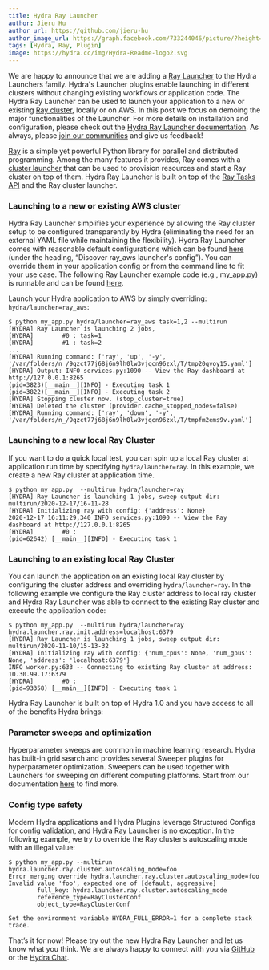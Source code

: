 ```yaml
---
title: Hydra Ray Launcher
author: Jieru Hu
author_url: https://github.com/jieru-hu
author_image_url: https://graph.facebook.com/733244046/picture/?height=200&width=200
tags: [Hydra, Ray, Plugin]
image: https://hydra.cc/img/Hydra-Readme-logo2.svg
---
```


We are happy to announce that we are adding a [Ray Launcher](https://hydra.cc/docs/plugins/ray_launcher) to the Hydra Launchers family. 
Hydra's Launcher plugins enable launching in different clusters without changing existing workflows or application code.
The Hydra Ray Launcher can be used to launch your application to a new or existing [Ray cluster](https://docs.ray.io/en/master/cluster/launcher.html), 
locally or on AWS. In this post we focus on demoing the major functionalities of the Launcher. 
For more details on installation and configuration, please check out the [Hydra Ray Launcher documentation](https://hydra.cc/docs/plugins/ray_launcher/). 
As always, please [join our communities](https://github.com/facebookresearch/hydra#community) and give us feedback!
<!--truncate-->


[Ray](https://github.com/ray-project/ray) is a simple yet powerful Python library for parallel and distributed programming. Among the many features it provides, Ray comes with a 
 [cluster launcher](https://docs.ray.io/en/master/cluster/launcher.html#ref-automatic-cluster) that can be used to provision resources and start a Ray cluster on top of them. 
Hydra Ray Launcher is built on top of the [Ray Tasks API](https://docs.ray.io/en/master/ray-overview/index.html#parallelizing-python-java-functions-with-ray-tasks) and the Ray cluster launcher. 


### Launching to a new or existing AWS cluster
Hydra Ray Launcher simplifies your experience by allowing the Ray cluster setup to be 
configured transparently by Hydra (eliminating the need for an external YAML file while maintaining 
the flexibility). Hydra Ray Launcher comes with reasonable default configurations which can be found 
[here](https://hydra.cc/docs/plugins/ray_launcher/#ray_aws-launcher) (under the heading, “Discover ray_aws launcher's config”). You can override them in your application
 config or from the command line to fit your use case. 
 The following Ray Launcher example code (e.g., my_app.py) is runnable and can be found [here](https://github.com/facebookresearch/hydra/tree/master/plugins/hydra_ray_launcher/examples/simple). 

Launch your Hydra application to AWS by simply overriding: `hydra/launcher=ray_aws`:

```commandline
$ python my_app.py hydra/launcher=ray_aws task=1,2 --multirun
[HYDRA] Ray Launcher is launching 2 jobs, 
[HYDRA]        #0 : task=1
[HYDRA]        #1 : task=2
...
[HYDRA] Running command: ['ray', 'up', '-y', '/var/folders/n_/9qzct77j68j6n9lh0lw3vjqcn96zxl/T/tmp20qvoy15.yaml']
[HYDRA] Output: INFO services.py:1090 -- View the Ray dashboard at http://127.0.0.1:8265
(pid=3823)[__main__][INFO] - Executing task 1
(pid=3822)[__main__][INFO] - Executing task 2
[HYDRA] Stopping cluster now. (stop_cluster=true)
[HYDRA] Deleted the cluster (provider.cache_stopped_nodes=false)
[HYDRA] Running command: ['ray', 'down', '-y', '/var/folders/n_/9qzct77j68j6n9lh0lw3vjqcn96zxl/T/tmpfm2ems9v.yaml']
```

### Launching to a new local Ray Cluster
If you want to do a quick local test, 
you can spin up a local Ray cluster at application run time by specifying `hydra/launcher=ray`. 
In this example, we create a new Ray cluster at application time. 
```commandline
$ python my_app.py  --multirun hydra/launcher=ray 
[HYDRA] Ray Launcher is launching 1 jobs, sweep output dir: multirun/2020-12-17/16-11-28
[HYDRA] Initializing ray with config: {'address': None}
2020-12-17 16:11:29,340 INFO services.py:1090 -- View the Ray dashboard at http://127.0.0.1:8265
[HYDRA]        #0 : 
(pid=62642) [__main__][INFO] - Executing task 1
```
### Launching to an existing local Ray Cluster
You can launch the application on an existing local Ray cluster by configuring the cluster address
 and overriding `hydra/launcher=ray`. In the following example we configure the Ray cluster address
  to local ray cluster and Hydra Ray Launcher was able to connect to the existing Ray cluster and 
  execute the application code:
```commandline
$ python my_app.py  --multirun hydra/launcher=ray hydra.launcher.ray.init.address=localhost:6379
[HYDRA] Ray Launcher is launching 1 jobs, sweep output dir: multirun/2020-11-10/15-13-32
[HYDRA] Initializing ray with config: {'num_cpus': None, 'num_gpus': None, 'address': 'localhost:6379'}
INFO worker.py:633 -- Connecting to existing Ray cluster at address: 10.30.99.17:6379
[HYDRA]        #0 :
(pid=93358) [__main__][INFO] - Executing task 1
```

Hydra Ray Launcher is built on top of Hydra 1.0 and you have access to all of the benefits Hydra brings:

### Parameter sweeps and optimization
Hyperparameter sweeps are common in machine learning research. 
Hydra has built-in grid search and provides several Sweeper plugins for hyperparameter optimization.
 Sweepers can be used together with Launchers for sweeping on different computing platforms. 
 Start from our documentation [here](https://hydra.cc/docs/tutorials/basic/running_your_app/multi-run/) to find more.

### Config type safety
Modern Hydra applications and Hydra Plugins leverage Structured Configs for config validation,
 and Hydra Ray Launcher is no exception. In the following example, we try to override the Ray cluster’s 
 autoscaling mode with an illegal value:

```commandline
$ python my_app.py --multirun hydra.launcher.ray.cluster.autoscaling_mode=foo
Error merging override hydra.launcher.ray.cluster.autoscaling_mode=foo
Invalid value 'foo', expected one of [default, aggressive]
        full_key: hydra.launcher.ray.cluster.autoscaling_mode
        reference_type=RayClusterConf
        object_type=RayClusterConf

Set the environment variable HYDRA_FULL_ERROR=1 for a complete stack trace.
```

That’s it for now! Please try out the new Hydra Ray Launcher and let us know what you think. 
We are always happy to connect with you via [GitHub](https://github.com/facebookresearch/hydra) or the [Hydra Chat](https://hydra-framework.zulipchat.com/).


